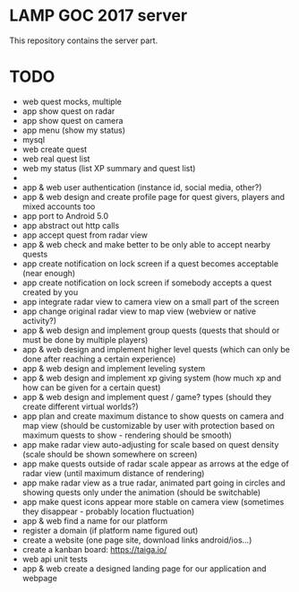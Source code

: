 # LAMP GOC 2017 server

This repository contains the server part.


# TODO

* web quest mocks, multiple
* app show quest on radar
* app show quest on camera
* app menu (show my status)
* mysql
* web create quest
* web real quest list
* web my status (list XP summary and quest list)
* 
* app & web user authentication (instance id, social media, other?)
* app & web design and create profile page for quest givers, players and mixed accounts too
* app port to Android 5.0
* app abstract out http calls
* app accept quest from radar view
* app & web check and make better to be only able to accept nearby quests
* app create notification on lock screen if a quest becomes acceptable (near enough)
* app create notification on lock screen if somebody accepts a quest created by you
* app integrate radar view to camera view on a small part of the screen
* app change original radar view to map view (webview or native activity?)
* app & web design and implement group quests (quests that should or must be done by multiple players)
* app & web design and implement higher level quests (which can only be done after reaching a certain experience)
* app & web design and implement leveling system
* app & web design and implement xp giving system (how much xp and how can be given for a certain quest)
* app & web design and implement quest / game? types (should they create different virtual worlds?)
* app plan and create maximum distance to show quests on camera and map view (should be customizable by user with protection based on maximum quests to show - rendering should be smooth)
* app make radar view auto-adjusting for scale based on quest density (scale should be shown somewhere on screen)
* app make quests outside of radar scale appear as arrows at the edge of radar view (until maximum distance of rendering)
* app make radar view as a true radar, animated part going in circles and showing quests only under the animation (should be switchable)
* app make quest icons appear more stable on camera view (sometimes they disappear - probably location fluctuation)
* app & web find a name for our platform
* register a domain (if platform name figured out)
* create a website (one page site, download links android/ios...)
* create a kanban board: https://taiga.io/
* web api unit tests
* app & web create a designed landing page for our application and webpage
